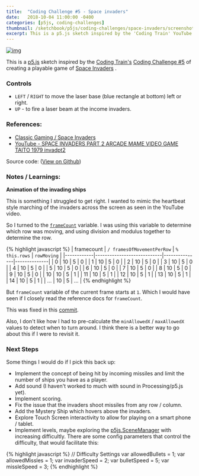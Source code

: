 ```yaml
---
title:  "Coding Challenge #5 - Space invaders"
date:   2018-10-04 11:00:00 -0400
categories: [p5js, coding-challenges]
thumbnail: /sketchbook/p5js/coding-challenges/space-invaders/screenshot-01.png
excerpt: This is a p5.js sketch inspired by the 'Coding Train' YouTube channel to create a playable game of Space Invaders.
---
```


[![img][screenshot]][live-view]

This is a [p5.js][p5js-home] sketch inspired by the [Coding Train's][coding-train] [Coding Challenge #5][ct-challenge-5] of creating a playable game of [Space Invaders][wiki-space-invaders] .


### Controls

-  `LEFT` / `RIGHT` to move the laser base (blue rectangle at bottom) left or right.
-  `UP` - to fire a laser beam at the income invaders.


### References:
* [Classic Gaming / Space Invaders][classic-gaming]
* [YouTube - SPACE INVADERS PART 2 ARCADE MAME VIDEO GAME TAITO 1979 invadpt2
][youtube-space-invaders]

Source code: ([View on Github][source-code])

### Notes / Learnings:

**Animation of the invading ships**

This is something I struggled to get right. I wanted to mimic the heartbeat style marching of the invaders across the screen as seen in the YouTube video. 

So I turned to the [`frameCount`][p5js-framecount] variable. I was using this variable to determine which row was moving, and using division and modulus together to determine the row.

{% highlight javascript %}
| framecount | `/ framesOfMovementPerRow` | `% this.rows` |  `rowMoving` |
|------------|----------------------------|---------------|--------------|
|    0       |           10               |     5         |   0          |
|    1       |           10               |     5         |   0          |
|    2       |           10               |     5         |   0          |
|    3       |           10               |     5         |   0          |
|    4       |           10               |     5         |   0          |
|    5       |           10               |     5         |   0          |
|    6       |           10               |     5         |   0          |
|    7       |           10               |     5         |   0          |
|    8       |           10               |     5         |   0          |
|    9       |           10               |     5         |   0          |
|   10       |           10               |     5         |   1          |
|   11       |           10               |     5         |   1          |
|   12       |           10               |     5         |   1          |
|   13       |           10               |     5         |   1          |
|   14       |           10               |     5         |   1          |
|  ...       |           10               |     5         |   ...        |
{% endhighlight  %}

But `frameCount`  variable of the current frame starts at `1`.  Which I would have seen if I closely read the reference docs for `frameCount`.

This was fixed in this [commit](https://github.com/brianhonohan/sketchbook/pull/30/commits/a5eeee21bbb1c32506635e26d890a1a7ae88ff05#diff-96b71619909fb03f8bd537944ab4156dR153).

Also, I don't like how I had to pre-calculate the `minAllowedX` / `maxAllowedX` values to detect when to turn around. I think there is a better way to go about this if I were to revisit it.

### Next Steps

Some things I would do if I pick this back up:

* Implement the concept of being hit by incoming missiles and limit the number of ships you have as a player.
* Add sound (I haven't worked to much with sound in Processing/p5.js yet).
* Implement scoring.
* Fix the issue that the invaders shoot missiles from any row / column.
* Add the Mystery Ship which hovers above the invaders.
* Explore Touch Screen interactivity to allow for playing on a smart phone / tablet.
* Implement levels, maybe exploring the [p5js.SceneManager](https://github.com/mveteanu/p5.SceneManager) with increasing difficultly. There are some config parameters that control the difficulty, that would facilitate this:

{% highlight javascript %}
// Difficulty Settings
var allowedBullets = 1;
var allowedMissles = 1;
var invaderSpeed = 2;
var bulletSpeed = 5;
var missleSpeed = 3;
{% endhighlight %}




[p5js-home]: http://p5js.org/
[p5js-framecount]: https://p5js.org/reference/#/p5/frameCount
[coding-train]: https://thecodingtrain.com/
[ct-challenge-5]: https://www.youtube.com/watch?v=biN3v3ef-Y0&list=PLRqwX-V7Uu6ZiZxtDDRCi6uhfTH4FilpH&index=5
[source-code]: https://github.com/brianhonohan/sketchbook/tree/master/p5js/coding-challenges/space-invaders/
[live-view]: /sketchbook/p5js/coding-challenges/space-invaders/
[screenshot]: /sketchbook/p5js/coding-challenges/space-invaders/screenshot-01.png
[wiki-space-invaders]: https://en.wikipedia.org/wiki/Space_Invaders
[classic-gaming]: http://www.classicgaming.cc/classics/space-invaders/
[youtube-space-invaders]: https://www.youtube.com/watch?v=kR2fjwr-TzA&t=125s
